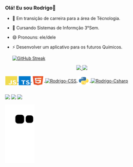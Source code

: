 ### Olá! Eu sou Rodrigo👋


- 🔭 Em transição de carreira para a área de Técnologia.
- 🌱 Cursando  Sistemas de Informção 3°Sem.
- 😄 Pronouns: ele/dele
- ⚡  Desenvolver um aplicativo  para os futuros Químicos.


	[![GitHub Streak](http://github-readme-streak-stats.herokuapp.com?user=SperandioR&theme=neon-dark&hide_border=falso&date_format=j%20M%5B%20Y%5D&locale=pt-br)](https://git.io/streak-stats) 


<div align="center">
		<a href=" https://github.com/SperandioR">
		<img height="180em" src="https://github-readme-stats.vercel.app/api?username=rodrigosperandio&show_icons=true&theme=merko&include_all_commits=true&count_private=true"/>
		<img height="180em" src="https://github-readme-stats.vercel.app/api/top-langs/?username=rodrigosperandio&layout=compact&langs_count=7&theme=merko"/>
		</div>
<div style="display: inline_block"><br>
  <img align="center" alt="Rodrigo-Js" height="30" width="40" src="https://raw.githubusercontent.com/devicons/devicon/master/icons/javascript/javascript-plain.svg">
  <img align="center" alt="Rodrigo-Ts" height="30" width="40" src="https://raw.githubusercontent.com/devicons/devicon/master/icons/typescript/typescript-plain.svg">
  <img align="center" alt="Rodrigo-HTML" height="30" width="40" src="https://raw.githubusercontent.com/devicons/devicon/master/icons/html5/html5-original.svg">
  <img align="center" alt="Rodrigo-CSS" height="30" width="40" src="https://cdn.jsdelivr.net/gh/devicons/devicon/icons/css3/css3-original.svg">
  <img align="center" alt="Rodrigo-Python" height="30" width="40" src="https://raw.githubusercontent.com/devicons/devicon/master/icons/python/python-original.svg">
  <img align="center" alt="Rodrigo-Csharp" height="30" width="40" src="https://cdn.jsdelivr.net/gh/devicons/devicon/icons/csharp/csharp-original.svg">
	
</div>
  
  ##
  
  <div> 
  <a href="https://www.instagram.com/rodrigo.p.s/" target="_blank"><img src="https://img.shields.io/badge/-Instagram-%23E4405F?style=for-the-badge&logo=instagram&logoColor=white" target="_blank"></a>
  <a href = "mailto:rodrigopaulino13@gmail.com"><img src="https://img.shields.io/badge/-Gmail-%23333?style=for-the-badge&logo=gmail&logoColor=white" target="_blank"></a>
  <a href="https://www.linkedin.com/in/rodrigo-paulino-sperandio-85a910189/" target="_blank"><img src="https://img.shields.io/badge/-LinkedIn-%230077B5?style=for-the-badge&logo=linkedin&logoColor=white" target="_blank"></a> 
	  
	  
![snake gif](https://github.com/SperandioR/SperandioR/blob/output/github-contribution-grid-snake.svg)
	  
	     
 
</div>


